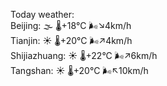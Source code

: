Today weather:  
Beijing: 🌫  🌡️+18°C 🌬️↘4km/h  
Tianjin: ☀️   🌡️+20°C 🌬️↗4km/h  
Shijiazhuang: ☀️   🌡️+22°C 🌬️↗6km/h  
Tangshan: ☀️   🌡️+20°C 🌬️↖10km/h  

